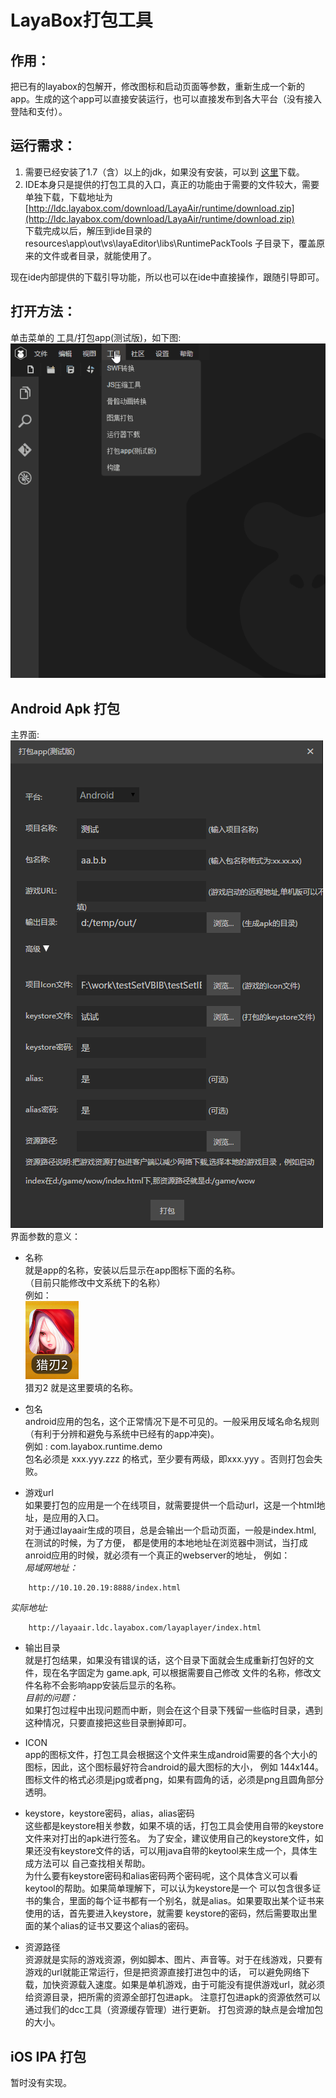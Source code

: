 
# LayaBox打包工具


## 作用：
把已有的layabox的包解开，修改图标和启动页面等参数，重新生成一个新的app。生成的这个app可以直接安装运行，也可以直接发布到各大平台（没有接入登陆和支付）。

## 运行需求：
1. 需要已经安装了1.7（含）以上的jdk，如果没有安装，可以到
[这里](http://www.oracle.com/technetwork/java/javase/downloads/jdk8-downloads-2133151.html)下载。
2. IDE本身只是提供的打包工具的入口，真正的功能由于需要的文件较大，需要单独下载，下载地址为  
[http://ldc.layabox.com/download/LayaAir/runtime/download.zip](http://ldc.layabox.com/download/LayaAir/runtime/download.zip)  
下载完成以后，解压到ide目录的 resources\app\out\vs\layaEditor\libs\RuntimePackTools 子目录下，覆盖原来的文件或者目录，就能使用了。

现在ide内部提供的下载引导功能，所以也可以在ide中直接操作，跟随引导即可。

## 打开方法：
单击菜单的 工具/打包app(测试版)，如下图:  
![](img_pack/open.gif)

## Android Apk 打包
主界面:  
![](img_pack/fullpanel.png)
界面参数的意义：  
* 名称  
就是app的名称，安装以后显示在app图标下面的名称。  
（目前只能修改中文系统下的名称）  
例如：  
![](img_pack/app.png)  
 猎刃2 就是这里要填的名称。
* 包名  
android应用的包名，这个正常情况下是不可见的。一般采用反域名命名规则（有利于分辨和避免与系统中已经有的app冲突)。   
例如 : com.layabox.runtime.demo   
包名必须是 xxx.yyy.zzz 的格式，至少要有两级，即xxx.yyy 。否则打包会失败。

* 游戏url  
如果要打包的应用是一个在线项目，就需要提供一个启动url，这是一个html地址，是应用的入口。  
对于通过layaair生成的项目，总是会输出一个启动页面，一般是index.html, 在测试的时候，为了方便，
都是使用的本地地址在浏览器中测试，当打成anroid应用的时候，就必须有一个真正的webserver的地址，
例如：  
*局域网地址：*  
``` 
    http://10.10.20.19:8888/index.html
```
*实际地址:*  
```
    http://layaair.ldc.layabox.com/layaplayer/index.html
```

* 输出目录  
就是打包结果，如果没有错误的话，这个目录下面就会生成重新打包好的文件，现在名字固定为 game.apk, 可以根据需要自己修改
文件的名称，修改文件名称不会影响app安装后显示的名称。  
*目前的问题：*  
如果打包过程中出现问题而中断，则会在这个目录下残留一些临时目录，遇到这种情况，只要直接把这些目录删掉即可。

* ICON  
app的图标文件，打包工具会根据这个文件来生成android需要的各个大小的图标，因此，这个图标最好符合android的最大图标的大小，
例如 144x144。图标文件的格式必须是jpg或者png，如果有圆角的话，必须是png且圆角部分透明。

* keystore，keystore密码，alias，alias密码  
这些都是keystore相关参数，如果不填的话，打包工具会使用自带的keystore文件来对打出的apk进行签名。
为了安全，建议使用自己的keystore文件，如果还没有keystore文件的话，可以用java自带的keytool来生成一个，具体生成方法可以
自己查找相关帮助。  
为什么要有keystore密码和alias密码两个密码呢，这个具体含义可以看keytool的帮助。如果简单理解下，可以认为keystore是一个
可以包含很多证书的集合，里面的每个证书都有一个别名，就是alias。如果要取出某个证书来使用的话，首先要进入keystore，就需要
keystore的密码，然后需要取出里面的某个alias的证书又要这个alias的密码。

* 资源路径  
资源就是实际的游戏资源，例如脚本、图片、声音等。对于在线游戏，只要有游戏的url就能正常运行，但是把资源直接打进包中的话，
可以避免网络下载，加快资源载入速度。如果是单机游戏，由于可能没有提供游戏url，就必须给资源目录，把所需的资源全部打包进apk。
注意打包进apk的资源依然可以通过我们的dcc工具（资源缓存管理）进行更新。
打包资源的缺点是会增加包的大小。

## iOS IPA 打包
暂时没有实现。